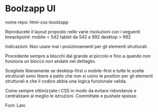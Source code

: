 Boolzapp UI
===
nome repo: html-css-boolzapp

Riproducete il layout proposto nelle varie risoluzioni con i seguenti breackpoint:
mobile < 542
tablet da 542 a 992
desktop > 992

Indicazioni:
Non usare mai i posizionamenti per gli elementi strutturali.

Procedente sempre a blocchi dal grande al piccolo e fino a quando non funziona un blocco non andate nel dettaglio.

Scegliete liberamente se desktop-first o mobile-first e tutte le scelte strutturali sono libere a patto che non si usino le position per gli elementi strutturali e che il codice abbia una logica funzionale valida.

Come sempre ottimizzate i CSS in modo da evitare ridondanze e centralizare al meglio le istruzioni.
Committate e  pushate spesso

Font: Lato